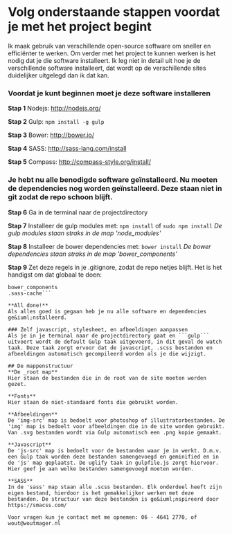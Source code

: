 # Volg onderstaande stappen voordat je met het project begint
Ik maak gebruik van verschillende open-source software om sneller en effici&euml;nter te werken. Om verder met het project te kunnen werken is het nodig dat je die software installeert. Ik leg niet in detail uit hoe je de verschillende software installeert, dat wordt op de verschillende sites duidelijker uitgelegd dan ik dat kan.

### Voordat je kunt beginnen moet je deze software installeren
**Stap 1**
Nodejs: http://nodejs.org/

**Stap 2**
Gulp: ```npm install -g gulp```

**Stap 3**
Bower: http://bower.io/

**Stap 4**
SASS: http://sass-lang.com/install

**Stap 5**
Compass: http://compass-style.org/install/

### Je hebt nu alle benodigde software ge&iuml;nstalleerd. Nu moeten de dependencies nog worden ge&iuml;nstalleerd. Deze staan niet in git zodat de repo schoon blijft.
**Stap 6**
Ga in de terminal naar de projectdirectory

**Stap 7**
Installeer de gulp modules met:
```npm install``` of ```sudo npm install```
*De gulp modules staan straks in de map 'node_modules'*

**Stap 8**
Installeer de bower dependencies met:
```bower install```
*De bower dependencies staan straks in de map 'bower_components'*

**Stap 9**
Zet deze regels in je .gitignore, zodat de repo netjes blijft. Het is het handigst om dat globaal te doen:
```node_modules
bower_components
.sass-cache```

**All done!**
Als alles goed is gegaan heb je nu alle software en dependencies ge&iuml;nstalleerd.

### Zelf javascript, stylesheet, en afbeeldingen aanpassen
Als je in je terminal naar de projectdirectory gaat en ```gulp``` uitvoert wordt de default Gulp taak uitgevoerd, in dit geval de watch taak. Deze taak zorgt ervoor dat de javascript, .scss bestanden en afbeeldingen automatisch gecompileerd worden als je die wijzigt.

## De mappenstructuur
**De _root map**
Hier staan de bestanden die in de root van de site moeten worden gezet.

**Fonts**
Hier staan de niet-standaard fonts die gebruikt worden.

**Afbeeldingen**
De 'img-src' map is bedoelt voor photoshop of illustratorbestanden. De 'img' map is bedoelt voor afbeeldingen die in de site worden gebruikt. Van .svg bestanden wordt via Gulp automatisch een .png kopie gemaakt.

**Javascript**
De 'js-src' map is bedoelt voor de bestanden waar je in werkt. D.m.v. een Gulp taak worden deze bestanden samengevoegd en geminified en in de 'js' map geplaatst. De uglify taak in gulpfile.js zorgt hiervoor. Hier geef je aan welke bestanden samengevoegd moeten worden.

**SASS**
In de 'sass' map staan alle .scss bestanden. Elk onderdeel heeft zijn eigen bestand, hierdoor is het gemakkelijker werken met deze bestanden. De structuur van deze bestanden is ge&iuml;nspireerd door https://smacss.com/

Voor vragen kun je contact met me opnemen: 06 - 4641 2770, of wout@woutmager.nl